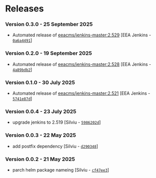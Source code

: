 # Releases

### Version 0.3.0 - 25 September 2025
- Automated release of [eeacms/jenkins-master:2.529](https://github.com/eea/eea.docker.jenkins.master/releases) [EEA Jenkins - [`0a6a4491`](https://github.com/eea/helm-charts/commit/0a6a44917966dc101e49fdefa49224c60381bb4f)]

### Version 0.2.0 - 19 September 2025
- Automated release of [eeacms/jenkins-master:2.528](https://github.com/eea/eea.docker.jenkins.master/releases) [EEA Jenkins - [`4a89bdb2`](https://github.com/eea/helm-charts/commit/4a89bdb20ee508b23ef46b662a2c276687a621e2)]

### Version 0.1.0 - 30 July 2025
- Automated release of [eeacms/jenkins-master:2.521](https://github.com/eea/eea.docker.jenkins.master/releases) [EEA Jenkins - [`5741e87d`](https://github.com/eea/helm-charts/commit/5741e87dcb6ad15e422ef9c33a20c9fc2e751cc5)]

### Version 0.0.4 - 23 July 2025
- upgrade jenkins to 2.519 [Silviu - [`5986202d`](https://github.com/eea/helm-charts/commit/5986202df63605c5f81214222e7bd5c54a8c1245)]

### Version 0.0.3 - 22 May 2025
- add postfix dependency [Silviu - [`d290348`](https://github.com/eea/helm-charts/commit/d290348d66326caa0fe5e974db98726e33f3c56c)]

### Version 0.0.2 - 21 May 2025
- parch helm package nameing [Silviu - [`cf47ee3`](https://github.com/eea/helm-charts/commit/cf47ee3d735aa6ad46aa3ea2aa2fe08b2718f524)]
